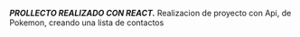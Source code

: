 ***PROLLECTO REALIZADO CON REACT.***
Realizacion de proyecto con Api, de Pokemon, creando una lista de contactos
